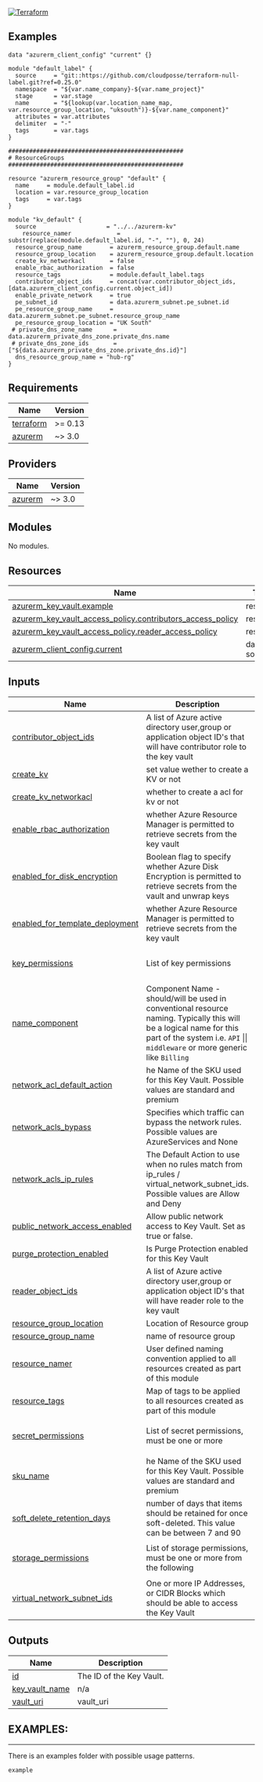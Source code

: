 
[![Terraform](https://github.com/Trishisingh/terraform-azure-datafactory/actions/workflows/terraform.yml/badge.svg)](https://github.com/Trishisingh/terraform-azure-keyvault/blob/main/.github/workflows/terraform.yml)

## Examples 
```
data "azurerm_client_config" "current" {}

module "default_label" {
  source     = "git::https://github.com/cloudposse/terraform-null-label.git?ref=0.25.0"
  namespace  = "${var.name_company}-${var.name_project}"
  stage      = var.stage
  name       = "${lookup(var.location_name_map, var.resource_group_location, "uksouth")}-${var.name_component}"
  attributes = var.attributes
  delimiter  = "-"
  tags       = var.tags
}

##################################################
# ResourceGroups
##################################################

resource "azurerm_resource_group" "default" {
  name     = module.default_label.id
  location = var.resource_group_location
  tags     = var.tags
}

module "kv_default" {
  source                    = "../../azurerm-kv"
    resource_namer             = substr(replace(module.default_label.id, "-", ""), 0, 24)
  resource_group_name        = azurerm_resource_group.default.name
  resource_group_location    = azurerm_resource_group.default.location
  create_kv_networkacl       = false
  enable_rbac_authorization  = false
  resource_tags              = module.default_label.tags
  contributor_object_ids     = concat(var.contributor_object_ids, [data.azurerm_client_config.current.object_id])
  enable_private_network     = true
  pe_subnet_id               = data.azurerm_subnet.pe_subnet.id
  pe_resource_group_name     = data.azurerm_subnet.pe_subnet.resource_group_name
  pe_resource_group_location = "UK South"
 # private_dns_zone_name      = data.azurerm_private_dns_zone.private_dns.name
 # private_dns_zone_ids       = ["${data.azurerm_private_dns_zone.private_dns.id}"]
  dns_resource_group_name = "hub-rg"
}
```

## Requirements

| Name | Version |
|------|---------|
| <a name="requirement_terraform"></a> [terraform](#requirement\_terraform) | >= 0.13 |
| <a name="requirement_azurerm"></a> [azurerm](#requirement\_azurerm) | ~> 3.0 |

## Providers

| Name | Version |
|------|---------|
| <a name="provider_azurerm"></a> [azurerm](#provider\_azurerm) | ~> 3.0 |

## Modules

No modules.

## Resources

| Name | Type |
|------|------|
| [azurerm_key_vault.example](https://registry.terraform.io/providers/hashicorp/azurerm/latest/docs/resources/key_vault) | resource |
| [azurerm_key_vault_access_policy.contributors_access_policy](https://registry.terraform.io/providers/hashicorp/azurerm/latest/docs/resources/key_vault_access_policy) | resource |
| [azurerm_key_vault_access_policy.reader_access_policy](https://registry.terraform.io/providers/hashicorp/azurerm/latest/docs/resources/key_vault_access_policy) | resource |
| [azurerm_client_config.current](https://registry.terraform.io/providers/hashicorp/azurerm/latest/docs/data-sources/client_config) | data source |

## Inputs

| Name | Description | Type | Default | Required |
|------|-------------|------|---------|:--------:|
| <a name="input_contributor_object_ids"></a> [contributor\_object\_ids](#input\_contributor\_object\_ids) | A list of Azure active directory user,group or application object ID's that will have contributor role to the key vault | `list(string)` | `[]` | no |
| <a name="input_create_kv"></a> [create\_kv](#input\_create\_kv) | set value wether to create a KV or not | `bool` | `true` | no |
| <a name="input_create_kv_networkacl"></a> [create\_kv\_networkacl](#input\_create\_kv\_networkacl) | whether to create a acl for kv or not | `bool` | `false` | no |
| <a name="input_enable_rbac_authorization"></a> [enable\_rbac\_authorization](#input\_enable\_rbac\_authorization) | whether Azure Resource Manager is permitted to retrieve secrets from the key vault | `bool` | `false` | no |
| <a name="input_enabled_for_disk_encryption"></a> [enabled\_for\_disk\_encryption](#input\_enabled\_for\_disk\_encryption) | Boolean flag to specify whether Azure Disk Encryption is permitted to retrieve secrets from the vault and unwrap keys | `bool` | `true` | no |
| <a name="input_enabled_for_template_deployment"></a> [enabled\_for\_template\_deployment](#input\_enabled\_for\_template\_deployment) | whether Azure Resource Manager is permitted to retrieve secrets from the key vault | `bool` | `false` | no |
| <a name="input_key_permissions"></a> [key\_permissions](#input\_key\_permissions) | List of key permissions | `list(string)` | <pre>[<br>  "Get"<br>]</pre> | no |
| <a name="input_name_component"></a> [name\_component](#input\_name\_component) | Component Name - should/will be used in conventional resource naming. Typically this will be a logical name for this part of the system i.e. `API` \|\| `middleware` or more generic like `Billing` | `string` | `"kv"` | no |
| <a name="input_network_acl_default_action"></a> [network\_acl\_default\_action](#input\_network\_acl\_default\_action) | he Name of the SKU used for this Key Vault. Possible values are standard and premium | `string` | `"Deny"` | no |
| <a name="input_network_acls_bypass"></a> [network\_acls\_bypass](#input\_network\_acls\_bypass) | Specifies which traffic can bypass the network rules. Possible values are AzureServices and None | `string` | `"AzureServices"` | no |
| <a name="input_network_acls_ip_rules"></a> [network\_acls\_ip\_rules](#input\_network\_acls\_ip\_rules) | The Default Action to use when no rules match from ip\_rules / virtual\_network\_subnet\_ids. Possible values are Allow and Deny | `list(string)` | `[]` | no |
| <a name="input_public_network_access_enabled"></a> [public\_network\_access\_enabled](#input\_public\_network\_access\_enabled) | Allow public network access to Key Vault. Set as true or false. | `bool` | `true` | no |
| <a name="input_purge_protection_enabled"></a> [purge\_protection\_enabled](#input\_purge\_protection\_enabled) | Is Purge Protection enabled for this Key Vault | `bool` | `false` | no |
| <a name="input_reader_object_ids"></a> [reader\_object\_ids](#input\_reader\_object\_ids) | A list of Azure active directory user,group or application object ID's that will have reader role to the key vault | `list(string)` | `[]` | no |
| <a name="input_resource_group_location"></a> [resource\_group\_location](#input\_resource\_group\_location) | Location of Resource group | `string` | `"uksouth"` | no |
| <a name="input_resource_group_name"></a> [resource\_group\_name](#input\_resource\_group\_name) | name of resource group | `string` | n/a | yes |
| <a name="input_resource_namer"></a> [resource\_namer](#input\_resource\_namer) | User defined naming convention applied to all resources created as part of this module | `string` | n/a | yes |
| <a name="input_resource_tags"></a> [resource\_tags](#input\_resource\_tags) | Map of tags to be applied to all resources created as part of this module | `map(string)` | `{}` | no |
| <a name="input_secret_permissions"></a> [secret\_permissions](#input\_secret\_permissions) | List of secret permissions, must be one or more | `list(string)` | <pre>[<br>  "Get"<br>]</pre> | no |
| <a name="input_sku_name"></a> [sku\_name](#input\_sku\_name) | he Name of the SKU used for this Key Vault. Possible values are standard and premium | `string` | `"standard"` | no |
| <a name="input_soft_delete_retention_days"></a> [soft\_delete\_retention\_days](#input\_soft\_delete\_retention\_days) | number of days that items should be retained for once soft-deleted. This value can be between 7 and 90 | `number` | `7` | no |
| <a name="input_storage_permissions"></a> [storage\_permissions](#input\_storage\_permissions) | List of storage permissions, must be one or more from the following | `list(string)` | <pre>[<br>  "Get"<br>]</pre> | no |
| <a name="input_virtual_network_subnet_ids"></a> [virtual\_network\_subnet\_ids](#input\_virtual\_network\_subnet\_ids) | One or more IP Addresses, or CIDR Blocks which should be able to access the Key Vault | `list(string)` | `[]` | no |

## Outputs

| Name | Description |
|------|-------------|
| <a name="output_id"></a> [id](#output\_id) | The ID of the Key Vault. |
| <a name="output_key_vault_name"></a> [key\_vault\_name](#output\_key\_vault\_name) | n/a |
| <a name="output_vault_uri"></a> [vault\_uri](#output\_vault\_uri) | vault\_uri |

## EXAMPLES:
---
There is an examples folder with possible usage patterns.

`example` 
<!-- END_TF_DOCS -->
